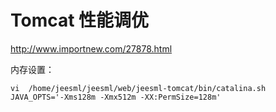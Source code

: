 # Tomcat 性能调优

http://www.importnew.com/27878.html

内存设置：

```
vi  /home/jeesml/jeesml/web/jeesml-tomcat/bin/catalina.sh  
JAVA_OPTS='-Xms128m -Xmx512m -XX:PermSize=128m' 
```

